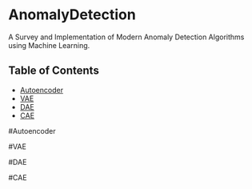 # AnomalyDetection
A Survey and Implementation of Modern Anomaly Detection Algorithms using Machine Learning.

## Table of Contents
- [Autoencoder](#autoencoder)
- [VAE](#vae)
- [DAE](#dae)
- [CAE](#cae)

#Autoencoder

#VAE

#DAE

#CAE
